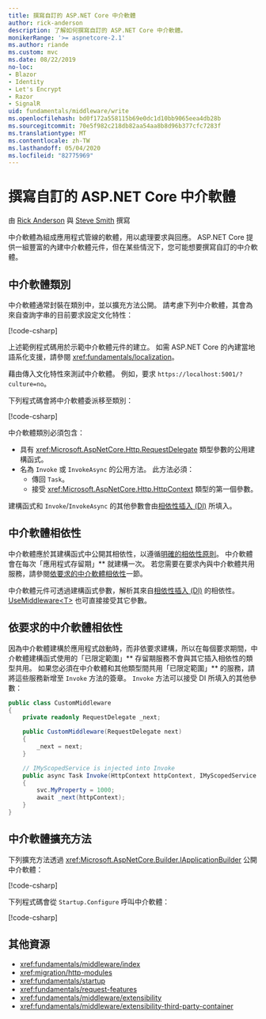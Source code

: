 ```yaml
---
title: 撰寫自訂的 ASP.NET Core 中介軟體
author: rick-anderson
description: 了解如何撰寫自訂的 ASP.NET Core 中介軟體。
monikerRange: '>= aspnetcore-2.1'
ms.author: riande
ms.custom: mvc
ms.date: 08/22/2019
no-loc:
- Blazor
- Identity
- Let's Encrypt
- Razor
- SignalR
uid: fundamentals/middleware/write
ms.openlocfilehash: bd0f172a558115b69e0dc1d10bb9065eea4db28b
ms.sourcegitcommit: 70e5f982c218db82aa54aa8b8d96b377cfc7283f
ms.translationtype: MT
ms.contentlocale: zh-TW
ms.lasthandoff: 05/04/2020
ms.locfileid: "82775969"
---
```

# <a name="write-custom-aspnet-core-middleware"></a>撰寫自訂的 ASP.NET Core 中介軟體

由 [Rick Anderson](https://twitter.com/RickAndMSFT) 與 [Steve Smith](https://ardalis.com/) 撰寫

中介軟體為組成應用程式管線的軟體，用以處理要求與回應。 ASP.NET Core 提供一組豐富的內建中介軟體元件，但在某些情況下，您可能想要撰寫自訂的中介軟體。

## <a name="middleware-class"></a>中介軟體類別

中介軟體通常封裝在類別中，並以擴充方法公開。 請考慮下列中介軟體，其會為來自查詢字串的目前要求設定文化特性：

[!code-csharp[](write/snapshot/StartupCulture.cs)]

上述範例程式碼用於示範中介軟體元件的建立。 如需 ASP.NET Core 的內建當地語系化支援，請參閱 <xref:fundamentals/localization>。

藉由傳入文化特性來測試中介軟體。 例如，要求 `https://localhost:5001/?culture=no`。

下列程式碼會將中介軟體委派移至類別：

[!code-csharp[](write/snapshot/RequestCultureMiddleware.cs)]

中介軟體類別必須包含：

* 具有 <xref:Microsoft.AspNetCore.Http.RequestDelegate> 類型參數的公用建構函式。
* 名為 `Invoke` 或 `InvokeAsync` 的公用方法。 此方法必須：
  * 傳回 `Task`。
  * 接受 <xref:Microsoft.AspNetCore.Http.HttpContext> 類型的第一個參數。
  
建構函式和 `Invoke`/`InvokeAsync` 的其他參數會由[相依性插入 (DI)](xref:fundamentals/dependency-injection) 所填入。

## <a name="middleware-dependencies"></a>中介軟體相依性

中介軟體應於其建構函式中公開其相依性，以遵循[明確的相依性原則](/dotnet/standard/modern-web-apps-azure-architecture/architectural-principles#explicit-dependencies)。 中介軟體會在每次「應用程式存留期」** 就建構一次。 若您需要在要求內與中介軟體共用服務，請參閱[依要求的中介軟體相依性](#per-request-middleware-dependencies)一節。

中介軟體元件可透過建構函式參數，解析其來自[相依性插入 (DI)](xref:fundamentals/dependency-injection) 的相依性。 [UseMiddleware&lt;T&gt;](/dotnet/api/microsoft.aspnetcore.builder.usemiddlewareextensions.usemiddleware#Microsoft_AspNetCore_Builder_UseMiddlewareExtensions_UseMiddleware_Microsoft_AspNetCore_Builder_IApplicationBuilder_System_Type_System_Object___) 也可直接接受其它參數。

## <a name="per-request-middleware-dependencies"></a>依要求的中介軟體相依性

因為中介軟體建構於應用程式啟動時，而非依要求建構，所以在每個要求期間，中介軟體建構函式使用的「已限定範圍」** 存留期服務不會與其它插入相依性的類型共用。 如果您必須在中介軟體和其他類型間共用「已限定範圍」** 的服務，請將這些服務新增至 `Invoke` 方法的簽章。 `Invoke` 方法可以接受 DI 所填入的其他參數：

```csharp
public class CustomMiddleware
{
    private readonly RequestDelegate _next;

    public CustomMiddleware(RequestDelegate next)
    {
        _next = next;
    }

    // IMyScopedService is injected into Invoke
    public async Task Invoke(HttpContext httpContext, IMyScopedService svc)
    {
        svc.MyProperty = 1000;
        await _next(httpContext);
    }
}
```

## <a name="middleware-extension-method"></a>中介軟體擴充方法

下列擴充方法透過 <xref:Microsoft.AspNetCore.Builder.IApplicationBuilder> 公開中介軟體：

[!code-csharp[](write/snapshot/RequestCultureMiddlewareExtensions.cs)]

下列程式碼會從 `Startup.Configure` 呼叫中介軟體：

[!code-csharp[](write/snapshot/Startup.cs?highlight=5)]

## <a name="additional-resources"></a>其他資源

* <xref:fundamentals/middleware/index>
* <xref:migration/http-modules>
* <xref:fundamentals/startup>
* <xref:fundamentals/request-features>
* <xref:fundamentals/middleware/extensibility>
* <xref:fundamentals/middleware/extensibility-third-party-container>

